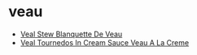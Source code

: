 # veau

 * [Veal Stew Blanquette De Veau](../index/v/veal-stew-blanquette-de-veau-104763.json)
 * [Veal Tournedos In Cream Sauce Veau A La Creme](../index/v/veal-tournedos-in-cream-sauce-veau-a-la-creme-104764.json)
